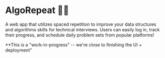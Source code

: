 # AlgoRepeat 🧑‍💻
A web app that utilizes spaced repetition to improve your data structures and algorithms skills for technical interviews. Users can easily log in, track their progress, and schedule daily problem sets from popular platforms!

**This is a "work-in-progress" -- we're close to finishing the UI + deployment"
